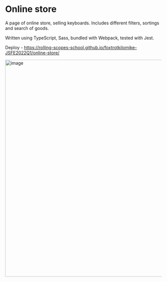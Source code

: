 # Online store

A page of online store, selling keyboards. Includes different filters, sortings and search of goods.

Written using TypeScript, Sass, bundled with Webpack, tested with Jest.

Deploy - https://rolling-scopes-school.github.io/foxtrotkilomike-JSFE2022Q1/online-store/

<img width="698" alt="image" src="https://user-images.githubusercontent.com/83244224/179624000-93d8095e-dcec-46f1-98ce-e385766fbc73.png">
